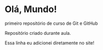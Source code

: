 # Olá, Mundo!
 primeiro repositório de curso de Git e GitHub

Repositório criado durante aula.

Essa linha eu adicionei diretamente no site!
